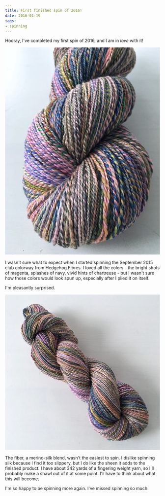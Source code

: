 ```yaml
---
title: First finished spin of 2016!
date: 2016-01-19
tags:
- spinning
---
```

Hooray, I've completed my first spin of 2016, and I am in *love* with it!

![Closeup of a finished skein of spun yarn.](./images/hedgehog-silk-01.jpg)

I wasn't sure what to expect when I started spinning the September 2015 club colorway from Hedgehog Fibres. I loved all the colors - the bright shots of magenta, splashes of navy, vivid hints of chartreuse - but I wasn't sure how those colors would look spun up, especially after I plied it on itself.

I'm pleasantly surprised.

![The full shot of a finished skein of spun yarn.](./images/hedgehog-silk-02.jpg)

The fiber, a merino-silk blend, wasn't the easiest to spin. I dislike spinning silk because I find it too slippery, but I do like the sheen it adds to the finished product. I have about 342 yards of a fingering weight yarn, so I'll probably make a shawl out of it at some point. I'll have to think about what this will become.

I'm so happy to be spinning more again. I've missed spinning so much.
